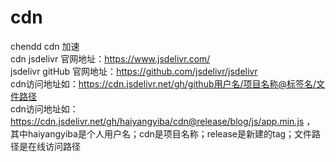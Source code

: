# cdn <br/>
chendd cdn 加速 <br/>
cdn jsdelivr 官网地址：https://www.jsdelivr.com/ <br/>
jsdelivr gitHub 官网地址：https://github.com/jsdelivr/jsdelivr <br/>
cdn访问地址如：https://cdn.jsdelivr.net/gh/github用户名/项目名称@标签名/文件路径 <br/>
cdn访问地址如：https://cdn.jsdelivr.net/gh/haiyangyiba/cdn@release/blog/js/app.min.js ，<br/> 其中haiyangyiba是个人用户名；cdn是项目名称；release是新建的tag；文件路径是在线访问路径

